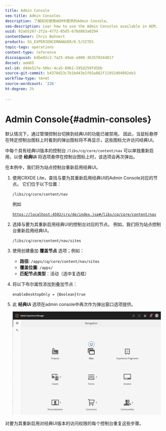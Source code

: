 ```yaml
---
title: Admin Console
seo-title: Admin Consoles
description: 了解如何使用AEM中提供的Admin Console。
seo-description: Lear how to use the Admin Consoles available in AEM.
uuid: 82ab5267-2f2a-4772-85d5-678d883a0294
contentOwner: Chris Bohnert
products: SG_EXPERIENCEMANAGER/6.5/SITES
topic-tags: operations
content-type: reference
discoiquuid: 6dbe82c2-7a25-49ab-a980-3635f0344817
docset: aem65
exl-id: d4de517e-50bc-4ca5-89b1-295d259fd5bb
source-git-commit: b4370d23c7b1bd43e1f02a862f11952d04892eb3
workflow-type: tm+mt
source-wordcount: '226'
ht-degree: 2%

---
```


# Admin Console{#admin-consoles}

默认情况下，通过管理控制台切换到经典UI的功能已被禁用。 因此，当鼠标悬停在特定控制台图标上时看到的弹出图标将不再显示，这些图标允许访问经典UI。

中每个具有经典UI版本的控制台 `/libs/cq/core/content/nav` 可以单独重新启用，以便 **经典Ui** 将选项悬停在控制台图标上时，该选项会再次弹出。

在本例中，我们将为站点控制台重新启用经典UI。

1. 使用CRXDE Lite，查找与要为其重新启用经典UI的Admin Console对应的节点。 它们位于以下位置：

   `/libs/cq/core/content/nav`

   例如

   [`https://localhost:4502/crx/de/index.jsp#/libs/cq/core/content/nav`](https://localhost:4502/crx/de/index.jsp#/libs/cq/core/content/nav)

1. 选择与要为其重新启用经典UI的控制台对应的节点。 例如，我们将为站点控制台重新启用经典UI。

   `/libs/cq/core/content/nav/sites`

1. 使用创建叠加 **覆盖节点** 选项；例如：

   * **路径**: `/apps/cq/core/content/nav/sites`
   * **覆盖位置**: `/apps/`
   * **匹配节点类型**：活动（选中复选框）

1. 将以下布尔属性添加到叠加节点：

   `enableDesktopOnly = {Boolean}true`

1. 此 **经典Ui** 选项在admin console中再次作为弹出窗口选项提供。

   ![经典UI弹出窗口选项](assets/syui-01-2019-02-27-15-16-55.png)

对要为其重新启用对经典UI版本的访问权限的每个控制台重复这些步骤。

